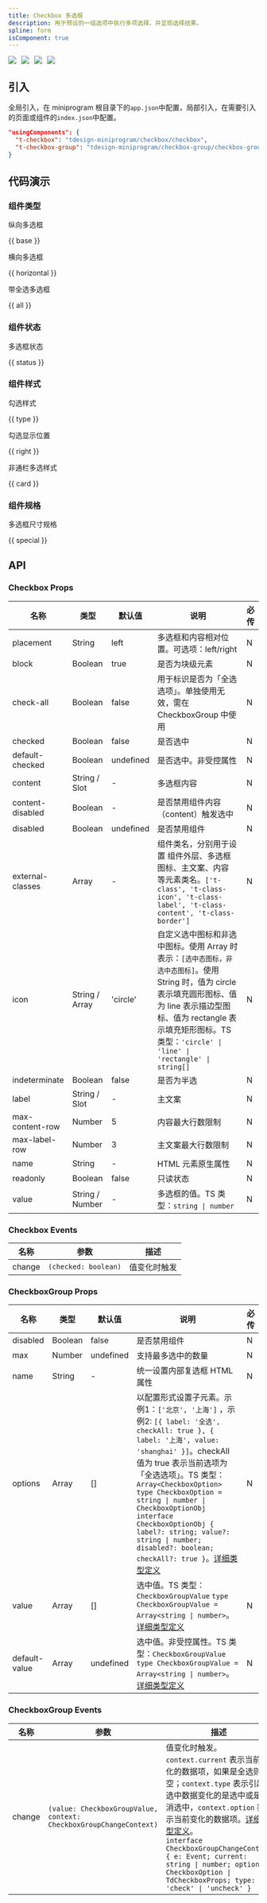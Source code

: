 ```yaml
---
title: Checkbox 多选框
description: 用于预设的一组选项中执行多项选择，并呈现选择结果。
spline: form
isComponent: true
---
```


<span class="coverages-badge" style="margin-right: 10px"><img src="https://img.shields.io/badge/coverages%3A%20lines-85%25-blue" /></span><span class="coverages-badge" style="margin-right: 10px"><img src="https://img.shields.io/badge/coverages%3A%20functions-87%25-blue" /></span><span class="coverages-badge" style="margin-right: 10px"><img src="https://img.shields.io/badge/coverages%3A%20statements-86%25-blue" /></span><span class="coverages-badge" style="margin-right: 10px"><img src="https://img.shields.io/badge/coverages%3A%20branches-76%25-red" /></span>

## 引入

全局引入，在 miniprogram 根目录下的`app.json`中配置，局部引入，在需要引入的页面或组件的`index.json`中配置。

```json
"usingComponents": {
  "t-checkbox": "tdesign-miniprogram/checkbox/checkbox",
  "t-checkbox-group": "tdesign-miniprogram/checkbox-group/checkbox-group"
}
```

## 代码演示

### 组件类型

纵向多选框

{{ base }}

横向多选框

{{ horizontal }}

带全选多选框

{{ all }}

### 组件状态

多选框状态

{{ status }}

### 组件样式

勾选样式

{{ type }}

勾选显示位置

{{ right }}

非通栏多选样式

{{ card }}

### 组件规格

多选框尺寸规格

{{ special }}

## API

### Checkbox Props

 名称               | 类型              | 默认值       | 说明                                                                                                                                                                     | 必传 
------------------|-----------------|-----------|------------------------------------------------------------------------------------------------------------------------------------------------------------------------|----
 placement        | String          | left      | 多选框和内容相对位置。可选项：left/right                                                                                                                                              | N  
 block            | Boolean         | true      | 是否为块级元素                                                                                                                                                                | N  
 check-all        | Boolean         | false     | 用于标识是否为「全选选项」。单独使用无效，需在 CheckboxGroup 中使用                                                                                                                              | N  
 checked          | Boolean         | false     | 是否选中                                                                                                                                                                   | N  
 default-checked  | Boolean         | undefined | 是否选中。非受控属性                                                                                                                                                             | N  
 content          | String / Slot   | -         | 多选框内容                                                                                                                                                                  | N  
 content-disabled | Boolean         | -         | 是否禁用组件内容（content）触发选中                                                                                                                                                  | N  
 disabled         | Boolean         | undefined | 是否禁用组件                                                                                                                                                                 | N  
 external-classes | Array           | -         | 组件类名，分别用于设置 组件外层、多选框图标、主文案、内容 等元素类名。`['t-class', 't-class-icon', 't-class-label', 't-class-content', 't-class-border']`                                                | N  
 icon             | String / Array  | 'circle'  | 自定义选中图标和非选中图标。使用 Array 时表示：`[选中态图标，非选中态图标]`。使用 String 时，值为 circle 表示填充圆形图标、值为 line 表示描边型图标、值为 rectangle 表示填充矩形图标。TS 类型：`'circle' \| 'line' \| 'rectangle' \| string[]` | N  
 indeterminate    | Boolean         | false     | 是否为半选                                                                                                                                                                  | N  
 label            | String / Slot   | -         | 主文案                                                                                                                                                                    | N  
 max-content-row  | Number          | 5         | 内容最大行数限制                                                                                                                                                               | N  
 max-label-row    | Number          | 3         | 主文案最大行数限制                                                                                                                                                              | N  
 name             | String          | -         | HTML 元素原生属性                                                                                                                                                            | N  
 readonly         | Boolean         | false     | 只读状态                                                                                                                                                                   | N  
 value            | String / Number | -         | 多选框的值。TS 类型：`string \| number`                                                                                                                                         | N  

### Checkbox Events

 名称     | 参数                   | 描述     
--------|----------------------|--------
 change | `(checked: boolean)` | 值变化时触发 

### CheckboxGroup Props

 名称            | 类型      | 默认值       | 说明                                                                                                                                                                                                                                                                                                                                                                                                                                                      | 必传 
---------------|---------|-----------|---------------------------------------------------------------------------------------------------------------------------------------------------------------------------------------------------------------------------------------------------------------------------------------------------------------------------------------------------------------------------------------------------------------------------------------------------------|----
 disabled      | Boolean | false     | 是否禁用组件                                                                                                                                                                                                                                                                                                                                                                                                                                                  | N  
 max           | Number  | undefined | 支持最多选中的数量                                                                                                                                                                                                                                                                                                                                                                                                                                               | N  
 name          | String  | -         | 统一设置内部复选框 HTML 属性                                                                                                                                                                                                                                                                                                                                                                                                                                       | N  
 options       | Array   | []        | 以配置形式设置子元素。示例1：`['北京', '上海']` ，示例2: `[{ label: '全选', checkAll: true }, { label: '上海', value: 'shanghai' }]`。checkAll 值为 true 表示当前选项为「全选选项」。TS 类型：`Array<CheckboxOption>` `type CheckboxOption = string \| number \| CheckboxOptionObj` `interface CheckboxOptionObj { label?: string; value?: string \| number; disabled?: boolean; checkAll?: true }`。[详细类型定义](https://github.com/Tencent/tdesign-miniprogram/tree/develop/src/checkbox-group/type.ts) | N  
 value         | Array   | []        | 选中值。TS 类型：`CheckboxGroupValue` `type CheckboxGroupValue = Array<string \| number>`。[详细类型定义](https://github.com/Tencent/tdesign-miniprogram/tree/develop/src/checkbox-group/type.ts)                                                                                                                                                                                                                                                                     | N  
 default-value | Array   | undefined | 选中值。非受控属性。TS 类型：`CheckboxGroupValue` `type CheckboxGroupValue = Array<string \| number>`。[详细类型定义](https://github.com/Tencent/tdesign-miniprogram/tree/develop/src/checkbox-group/type.ts)                                                                                                                                                                                                                                                               | N  

### CheckboxGroup Events

 名称     | 参数                                                                 | 描述                                                                                                                                                                                                                                                                                                                                                                            
--------|--------------------------------------------------------------------|-------------------------------------------------------------------------------------------------------------------------------------------------------------------------------------------------------------------------------------------------------------------------------------------------------------------------------------------------------------------------------
 change | `(value: CheckboxGroupValue, context: CheckboxGroupChangeContext)` | 值变化时触发。`context.current` 表示当前变化的数据项，如果是全选则为空；`context.type` 表示引起选中数据变化的是选中或是取消选中，`context.option` 表示当前变化的数据项。[详细类型定义](https://github.com/Tencent/tdesign-miniprogram/tree/develop/src/checkbox-group/type.ts)。<br/>`interface CheckboxGroupChangeContext { e: Event; current: string \| number; option: CheckboxOption \| TdCheckboxProps; type: 'check' \| 'uncheck' }`<br/> 
